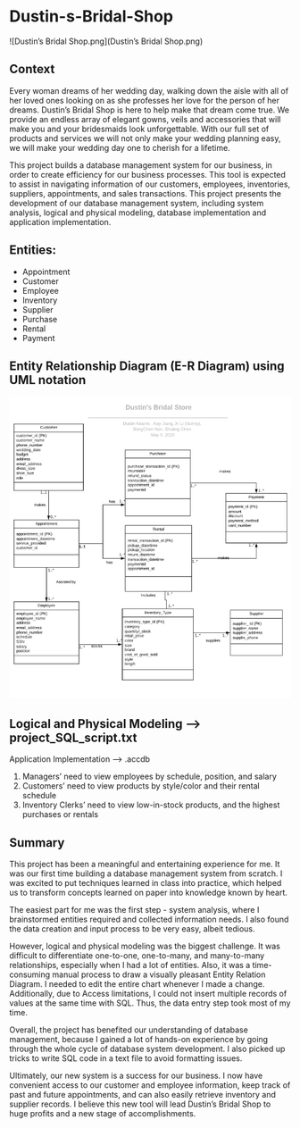 # Dustin-s-Bridal-Shop

![Dustin’s Bridal Shop.png](Dustin’s Bridal Shop.png)

## Context

Every woman dreams of her wedding day, walking down the aisle with all of her loved ones looking on as she professes her love for the person of her dreams. 
Dustin’s Bridal Shop is here to help make that dream come true. We provide an endless array of elegant gowns, 
veils and accessories that will make you and your bridesmaids look unforgettable. With our full set of products and services we will not only make your wedding planning easy, 
we will make your wedding day one to cherish for a lifetime.

This project builds a database management system for our business, in order to create efficiency for our business processes. 
This tool is expected to assist in navigating information of our customers, employees, inventories, suppliers, appointments, and sales transactions. 
This project presents the development of our database management system, including system analysis, logical and physical modeling, database implementation and application implementation. 

## Entities:
-	Appointment
-	Customer
-	Employee
-	Inventory
-	Supplier
-	Purchase 
-	Rental 
-	Payment 

## Entity Relationship Diagram (E-R Diagram) using UML notation

![erd.png](erd.png)

## Logical and Physical Modeling --> project_SQL_script.txt

Application Implementation --> .accdb

1.	Managers’ need to view employees by schedule, position, and salary
2.	Customers’ need to view products by style/color and their rental schedule
3.	Inventory Clerks’ need to view low-in-stock products, and the highest purchases or rentals

## Summary
This project has been a meaningful and entertaining experience for me. It was our first time building a database management system from scratch. I was excited to put techniques learned in class into practice, which helped us to transform concepts learned on paper into knowledge known by heart. 

The easiest part for me was the first step - system analysis, where I brainstormed entities required and collected information needs. I also found the data creation and input process to be very easy, albeit tedious.

However, logical and physical modeling was the biggest challenge. It was difficult to differentiate one-to-one, one-to-many, and many-to-many relationships, especially when I had a lot of entities. Also, it was a time-consuming manual process to draw a visually pleasant Entity Relation Diagram. I needed to edit the entire chart whenever I made a change. Additionally, due to Access limitations, I could not insert multiple records of values at the same time with SQL. Thus, the data entry step took most of my time.

Overall, the project has benefited our understanding of database management, because I gained a lot of hands-on experience by going through the whole cycle of database system development. I also picked up tricks to write SQL code in a text file to avoid formatting issues. 

Ultimately, our new system is a success for our business. I now have convenient access to our customer and employee information, keep track of past and future appointments, and can also easily retrieve inventory and supplier records. I believe this new tool will lead Dustin’s Bridal Shop to huge profits and a new stage of accomplishments.

